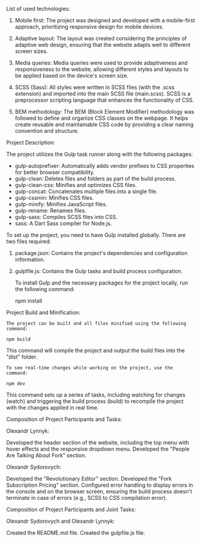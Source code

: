 List of used technologies:

1. Mobile first: The project was designed and developed with a mobile-first approach, prioritizing responsive design for mobile devices.

2. Adaptive layout: The layout was created considering the principles of adaptive web design, ensuring that the website adapts well to different screen sizes.

3. Media queries: Media queries were used to provide adaptiveness and responsiveness to the website, allowing different styles and layouts to be applied based on the device's screen size.

4. SCSS (Sass): All styles were written in SCSS files (with the .scss extension) and imported into the main SCSS file (main.scss). SCSS is a preprocessor scripting language that enhances the functionality of CSS.

5. BEM methodology: The BEM (Block Element Modifier) methodology was followed to define and organize CSS classes on the webpage. It helps create reusable and maintainable CSS code by providing a clear naming convention and structure.


Project Description:

The project utilizes the Gulp task runner along with the following packages:

- gulp-autoprefixer: Automatically adds vendor prefixes to CSS properties for better browser compatibility.
- gulp-clean: Deletes files and folders as part of the build process.
- gulp-clean-css: Minifies and optimizes CSS files.
- gulp-concat: Concatenates multiple files into a single file.
- gulp-cssmin: Minifies CSS files.
- gulp-minify: Minifies JavaScript files.
- gulp-rename: Renames files.
- gulp-sass: Compiles SCSS files into CSS.
- sass: A Dart Sass compiler for Node.js.


To set up the project, you need to have Gulp installed globally. There are two files required:

1. package.json: Contains the project's dependencies and configuration information.
2. gulpfile.js: Contains the Gulp tasks and build process configuration.

    To install Gulp and the necessary packages for the project locally, run the following command:

    npm install

Project Build and Minification:

    The project can be built and all files minified using the following command:

    npm build

This command will compile the project and output the build files into the "dist" folder.

    To see real-time changes while working on the project, use the command:

    npm dev

   This command sets up a series of tasks, including watching for changes (watch) and triggering 
   the build process (build) to recompile the project with the changes applied in real time.


Composition of Project Participants and Tasks:

Olexandr Lynnyk:

Developed the header section of the website, including the top menu with hover effects and the responsive dropdown menu.
Developed the "People Are Talking About Fork" section.


Olexandr Sydorovych:

Developed the "Revolutionary Editor" section.
Developed the "Fork Subscription Pricing" section.
Configured error handling to display errors in the console and on the browser screen, ensuring the build process doesn't terminate in case of errors (e.g., SCSS to CSS compilation error).


Composition of Project Participants and Joint Tasks:

Olexandr Sydorovych and Olexandr Lynnyk:

Created the README.md file.
Created the gulpfile.js file.
